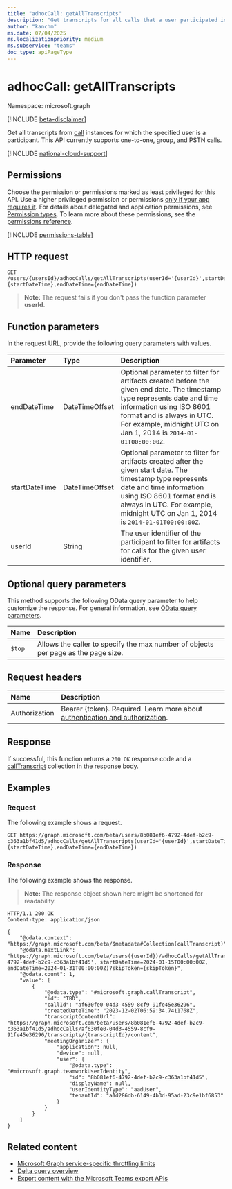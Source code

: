 ```yaml
---
title: "adhocCall: getAllTranscripts"
description: "Get transcripts for all calls that a user participated in."
author: "kanchm"
ms.date: 07/04/2025
ms.localizationpriority: medium
ms.subservice: "teams"
doc_type: apiPageType
---
```


# adhocCall: getAllTranscripts

Namespace: microsoft.graph

[!INCLUDE [beta-disclaimer](../../includes/beta-disclaimer.md)]

Get all transcripts from [call](../resources/adhoccall.md) instances for which the specified user is a participant. This API currently supports one-to-one, group, and PSTN calls.

[!INCLUDE [national-cloud-support](../../includes/global-only.md)]

## Permissions

Choose the permission or permissions marked as least privileged for this API. Use a higher privileged permission or permissions [only if your app requires it](/graph/permissions-overview#best-practices-for-using-microsoft-graph-permissions). For details about delegated and application permissions, see [Permission types](/graph/permissions-overview#permission-types). To learn more about these permissions, see the [permissions reference](/graph/permissions-reference).

<!-- {
  "blockType": "permissions",
  "name": "adhoccall-getalltranscripts-permissions"
}
-->
[!INCLUDE [permissions-table](../includes/permissions/adhoccall-getalltranscripts-permissions.md)]

## HTTP request

<!-- {
  "blockType": "ignored"
}
-->
``` http
GET /users/{usersId}/adhocCalls/getAllTranscripts(userId='{userId}',startDateTime={startDateTime},endDateTime={endDateTime})
```
>**Note:** The request fails if you don't pass the function parameter **userId**.

## Function parameters
In the request URL, provide the following query parameters with values.

|Parameter|Type|Description|
|:---|:---|:---|
|endDateTime|DateTimeOffset|Optional parameter to filter for artifacts created before the given end date. The timestamp type represents date and time information using ISO 8601 format and is always in UTC. For example, midnight UTC on Jan 1, 2014 is `2014-01-01T00:00:00Z`.|
|startDateTime|DateTimeOffset|Optional parameter to filter for artifacts created after the given start date. The timestamp type represents date and time information using ISO 8601 format and is always in UTC. For example, midnight UTC on Jan 1, 2014 is `2014-01-01T00:00:00Z`.|
|userId|String|The user identifier of the participant to filter for artifacts for calls for the given user identifier.|

## Optional query parameters

This method supports the following OData query parameter to help customize the response. For general information, see [OData query parameters](/graph/query-parameters).

| Name           | Description                                                                       |
| :------------- | :-------------------------------------------------------------------------------- |
|  `$top`        | Allows the caller to specify the max number of objects per page as the page size. |

## Request headers

|Name|Description|
|:---|:---|
|Authorization|Bearer {token}. Required. Learn more about [authentication and authorization](/graph/auth/auth-concepts).|

## Response

If successful, this function returns a `200 OK` response code and a [callTranscript](../resources/calltranscript.md) collection in the response body.

## Examples

### Request

The following example shows a request.
<!-- {
  "blockType": "request",
  "name": "adhoccallthis.getalltranscripts"
}
-->
``` http
GET https://graph.microsoft.com/beta/users/8b081ef6-4792-4def-b2c9-c363a1bf41d5/adhocCalls/getAllTranscripts(userId='{userId}',startDateTime={startDateTime},endDateTime={endDateTime})
```


### Response

The following example shows the response.
>**Note:** The response object shown here might be shortened for readability.
<!-- {
  "blockType": "response",
  "truncated": true,
  "@odata.type": "Collection(microsoft.graph.callTranscript)"
}
-->
```http
HTTP/1.1 200 OK
Content-type: application/json

{
    "@odata.context": "https://graph.microsoft.com/beta/$metadata#Collection(callTranscript)",
    "@odata.nextLink": "https://graph.microsoft.com/beta/users({userId})/adhocCalls/getAllTranscripts(userId='8b081ef6-4792-4def-b2c9-c363a1bf41d5', startDateTime=2024-01-15T00:00:00Z, endDateTime=2024-01-31T00:00:00Z)?skipToken={skipToken}",
    "@odata.count": 1,
    "value": [
        {
            "@odata.type": "#microsoft.graph.callTranscript",
            "id": "TBD",
            "callId": "af630fe0-04d3-4559-8cf9-91fe45e36296",
            "createdDateTime": "2023-12-02T06:59:34.7411768Z",
            "transcriptContentUrl": "https://graph.microsoft.com/beta/users/8b081ef6-4792-4def-b2c9-c363a1bf41d5/adhocCalls/af630fe0-04d3-4559-8cf9-91fe45e36296/transcripts/{transcriptId}/content",
            "meetingOrganizer": {
                "application": null,
                "device": null,
                "user": {
                    "@odata.type": "#microsoft.graph.teamworkUserIdentity",
                    "id": "8b081ef6-4792-4def-b2c9-c363a1bf41d5",
                    "displayName": null,
                    "userIdentityType": "aadUser",
                    "tenantId": "a1d286db-6149-4b3d-95ad-23c9e1bf6853"
                }
            }
        }
    ]
}
```

## Related content

- [Microsoft Graph service-specific throttling limits](/graph/throttling-limits#microsoft-teams-service-limits)
- [Delta query overview](/graph/delta-query-overview)
- [Export content with the Microsoft Teams export APIs](/microsoftteams/export-teams-content)
